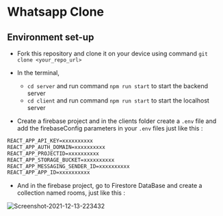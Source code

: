 # Whatsapp Clone

## Environment set-up

* Fork this repository and clone it on your device using command `git clone <your_repo_url>`

* In the terminal, 
    * `cd server` and run command `npm run start` to start the backend server
    * `cd client` and run command `npm run start` to start the localhost server
    
* Create a firebase project and in the clients folder create a `.env` file and add the firebaseConfig parameters in your `.env` files just like this : 

```md
REACT_APP_API_KEY=xxxxxxxxxx
REACT_APP_AUTH_DOMAIN=xxxxxxxxxx
REACT_APP_PROJECTID=xxxxxxxxxx
REACT_APP_STORAGE_BUCKET=xxxxxxxxxx
REACT_APP_MESSAGING_SENDER_ID=xxxxxxxxxx
REACT_APP_APP_ID=xxxxxxxxxx
```

* And in the firebase project, go to Firestore DataBase and create a collection named rooms, just like this :
<img src="https://i.ibb.co/xsh3PW4/Screenshot-2021-12-13-223432.png" alt="Screenshot-2021-12-13-223432" border="0">

